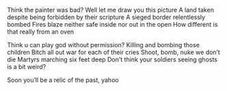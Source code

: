 Think the painter was bad?
Well let me draw you this picture
A land taken despite being forbidden by their scripture
A sieged border relentlessly bombed
Fires blaze neither safe inside nor out in the open
How different is that really from an oven

Think u can play god without permission?
Killing and bombing those children
Bitch all out war for each of their cries
Shoot, bomb, nuke we don’t die
Martyrs marching six feet deep
Don't think your soldiers seeing ghosts is a bit weird?

Soon you’ll be a relic of the past, yahoo